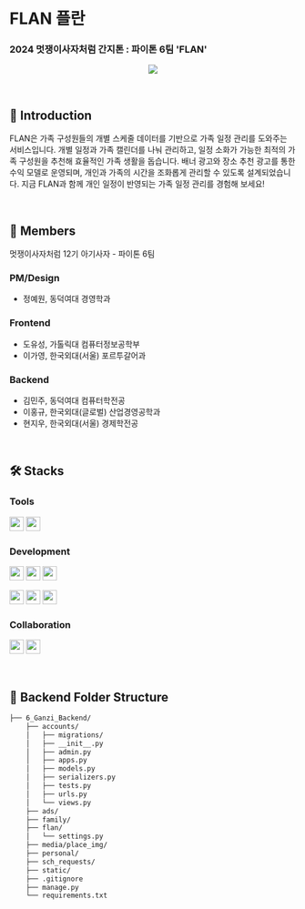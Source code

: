 # FLAN 플란
### 2024 멋쟁이사자처럼 간지톤 : 파이톤 6팀 'FLAN'

<p align=center>
<img src="https://github.com/user-attachments/assets/7f1d5c99-35f3-4a49-a758-091cc9d7653a"> 
</p>


<br>

## 📒 Introduction
FLAN은 가족 구성원들의 개별 스케줄 데이터를 기반으로 가족 일정 관리를 도와주는 서비스입니다. 
개별 일정과 가족 캘린더를 나눠 관리하고, 일정 소화가 가능한 최적의 가족 구성원을 추천해 효율적인 가족 생활을 돕습니다. 
배너 광고와 장소 추천 광고를 통한 수익 모델로 운영되며, 개인과 가족의 시간을 조화롭게 관리할 수 있도록 설계되었습니다.
지금 FLAN과 함께 개인 일정이 반영되는 가족 일정 관리를 경험해 보세요!

<br>

## 👥 Members
멋쟁이사자처럼 12기 아기사자 - 파이톤 6팀

### PM/Design
- 정예원, 동덕여대 경영학과
### Frontend
- 도유성, 가톨릭대 컴퓨터정보공학부
- 이가영, 한국외대(서울) 포르투갈어과
### Backend
- 김민주, 동덕여대 컴퓨터학전공
- 이홍규, 한국외대(글로벌) 산업경영공학과
- 현지우, 한국외대(서울) 경제학전공 

<br>

## 🛠️ Stacks
### Tools 
<img height=25 src="https://img.shields.io/badge/Visual_Studio_Code-0078D4?style=flat&logo=visual%20studio%20code&logoColor=white"> <img height=25 src="https://img.shields.io/badge/Figma-F24E1E?style=flat&logo=figma&logoColor=white">

### Development 
<img height=25 src="https://img.shields.io/badge/Django-092E20?style=flat&logo=django&logoColor=white"> <img height=25 src="https://img.shields.io/badge/MySQL-4479A1?style=flat&logo=mysql&logoColor=white"> <img height=25 src="https://img.shields.io/badge/Docker-2496ED?style=flat&logo=docker&logoColor=white">

<img height=25 src="https://img.shields.io/badge/JavaScript-F7DF1E?style=flat&logo=JavaScript&logoColor=black"> <img height=25 src="https://img.shields.io/badge/React-20232A?style=flat&logo=react&logoColor=61DAFB"> <img height=25 src="https://img.shields.io/badge/netlify-00C7B7?style=flat&logo=netlify&logoColor=white">

### Collaboration
<img height=25 src="https://img.shields.io/badge/Notion-000000?style=flat&logo=notion&logoColor=white"/> <img height=25 src="https://img.shields.io/badge/Discord-7289DA?style=flat&logo=discord&logoColor=white"/>

<br>

## 📂 Backend Folder Structure
```bash
├── 6_Ganzi_Backend/
    ├── accounts/
    │   ├── migrations/
    │   ├── __init__.py
    │   ├── admin.py
    │   ├── apps.py
    │   ├── models.py
    │   ├── serializers.py
    │   ├── tests.py
    │   ├── urls.py
    │   └── views.py
    ├── ads/
    ├── family/
    ├── flan/
    │   └── settings.py
    ├── media/place_img/
    ├── personal/
    ├── sch_requests/
    ├── static/
    ├── .gitignore
    ├── manage.py
    └── requirements.txt

```

